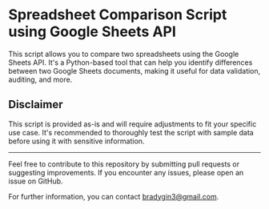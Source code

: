 # Spreadsheet Comparison Script using Google Sheets API 

This script allows you to compare two spreadsheets using the Google Sheets API. It's a Python-based tool that can help you identify differences between two Google Sheets documents, making it useful for data validation, auditing, and more.

## Disclaimer

This script is provided as-is and will require adjustments to fit your specific use case. It's recommended to thoroughly test the script with sample data before using it with sensitive information.

---

Feel free to contribute to this repository by submitting pull requests or suggesting improvements. If you encounter any issues, please open an issue on GitHub.

For further information, you can contact [bradygin3@gmail.com](mailto:bradygin3@gmail.com).
